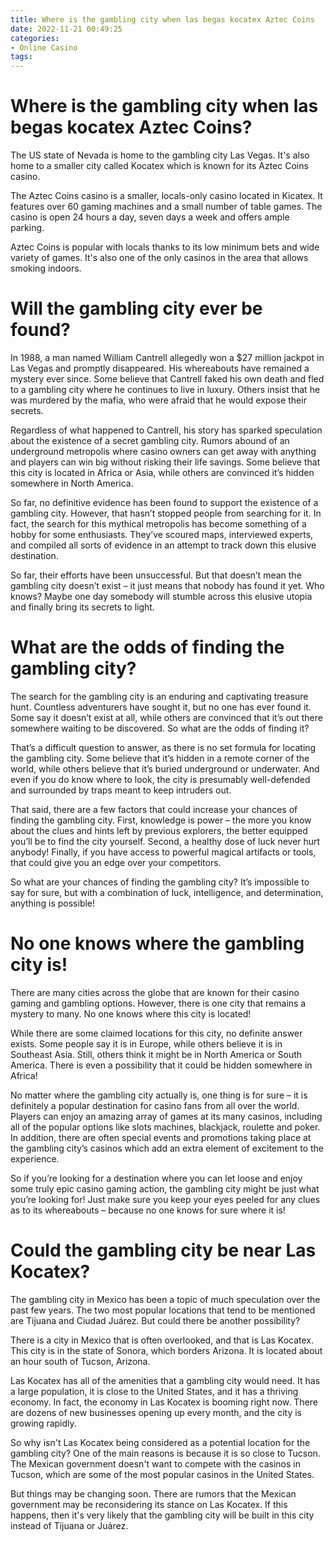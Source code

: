 ```yaml
---
title: Where is the gambling city when las begas kocatex Aztec Coins
date: 2022-11-21 00:49:25
categories:
- Online Casino
tags:
---
```



#  Where is the gambling city when las begas kocatex Aztec Coins?

The US state of Nevada is home to the gambling city Las Vegas. It's also home to a smaller city called Kocatex which is known for its Aztec Coins casino.

The Aztec Coins casino is a smaller, locals-only casino located in Kicatex. It features over 60 gaming machines and a small number of table games. The casino is open 24 hours a day, seven days a week and offers ample parking.

Aztec Coins is popular with locals thanks to its low minimum bets and wide variety of games. It's also one of the only casinos in the area that allows smoking indoors.

#  Will the gambling city ever be found?

In 1988, a man named William Cantrell allegedly won a $27 million jackpot in Las Vegas and promptly disappeared. His whereabouts have remained a mystery ever since. Some believe that Cantrell faked his own death and fled to a gambling city where he continues to live in luxury. Others insist that he was murdered by the mafia, who were afraid that he would expose their secrets.

Regardless of what happened to Cantrell, his story has sparked speculation about the existence of a secret gambling city. Rumors abound of an underground metropolis where casino owners can get away with anything and players can win big without risking their life savings. Some believe that this city is located in Africa or Asia, while others are convinced it’s hidden somewhere in North America.

So far, no definitive evidence has been found to support the existence of a gambling city. However, that hasn’t stopped people from searching for it. In fact, the search for this mythical metropolis has become something of a hobby for some enthusiasts. They’ve scoured maps, interviewed experts, and compiled all sorts of evidence in an attempt to track down this elusive destination.

So far, their efforts have been unsuccessful. But that doesn’t mean the gambling city doesn’t exist – it just means that nobody has found it yet. Who knows? Maybe one day somebody will stumble across this elusive utopia and finally bring its secrets to light.

#  What are the odds of finding the gambling city?

The search for the gambling city is an enduring and captivating treasure hunt. Countless adventurers have sought it, but no one has ever found it. Some say it doesn’t exist at all, while others are convinced that it’s out there somewhere waiting to be discovered. So what are the odds of finding it?

That’s a difficult question to answer, as there is no set formula for locating the gambling city. Some believe that it’s hidden in a remote corner of the world, while others believe that it’s buried underground or underwater. And even if you do know where to look, the city is presumably well-defended and surrounded by traps meant to keep intruders out.

That said, there are a few factors that could increase your chances of finding the gambling city. First, knowledge is power – the more you know about the clues and hints left by previous explorers, the better equipped you’ll be to find the city yourself. Second, a healthy dose of luck never hurt anybody! Finally, if you have access to powerful magical artifacts or tools, that could give you an edge over your competitors.

So what are your chances of finding the gambling city? It’s impossible to say for sure, but with a combination of luck, intelligence, and determination, anything is possible!

#  No one knows where the gambling city is!

There are many cities across the globe that are known for their casino gaming and gambling options. However, there is one city that remains a mystery to many. No one knows where this city is located!

While there are some claimed locations for this city, no definite answer exists. Some people say it is in Europe, while others believe it is in Southeast Asia. Still, others think it might be in North America or South America. There is even a possibility that it could be hidden somewhere in Africa!

No matter where the gambling city actually is, one thing is for sure – it is definitely a popular destination for casino fans from all over the world. Players can enjoy an amazing array of games at its many casinos, including all of the popular options like slots machines, blackjack, roulette and poker. In addition, there are often special events and promotions taking place at the gambling city’s casinos which add an extra element of excitement to the experience.

So if you’re looking for a destination where you can let loose and enjoy some truly epic casino gaming action, the gambling city might be just what you’re looking for! Just make sure you keep your eyes peeled for any clues as to its whereabouts – because no one knows for sure where it is!

#  Could the gambling city be near Las Kocatex?

The gambling city in Mexico has been a topic of much speculation over the past few years. The two most popular locations that tend to be mentioned are Tijuana and Ciudad Juárez. But could there be another possibility?

There is a city in Mexico that is often overlooked, and that is Las Kocatex. This city is in the state of Sonora, which borders Arizona. It is located about an hour south of Tucson, Arizona.

Las Kocatex has all of the amenities that a gambling city would need. It has a large population, it is close to the United States, and it has a thriving economy. In fact, the economy in Las Kocatex is booming right now. There are dozens of new businesses opening up every month, and the city is growing rapidly.

So why isn't Las Kocatex being considered as a potential location for the gambling city? One of the main reasons is because it is so close to Tucson. The Mexican government doesn't want to compete with the casinos in Tucson, which are some of the most popular casinos in the United States.

But things may be changing soon. There are rumors that the Mexican government may be reconsidering its stance on Las Kocatex. If this happens, then it's very likely that the gambling city will be built in this city instead of Tijuana or Juárez.